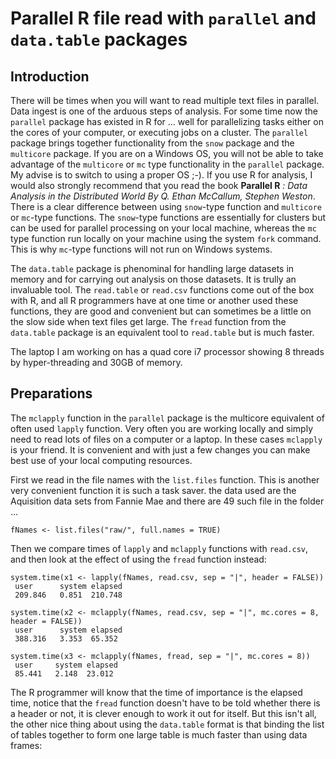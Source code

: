 # Parallel R file read with `parallel` and `data.table` packages

## Introduction

There will be times when you will want to read multiple text files in parallel. Data ingest is one of the arduous steps of analysis. For some time now the `parallel` package has existed in R for ... well for parallelizing tasks either on the cores of your computer, or executing jobs on a cluster. The `parallel` package brings together functionality from the `snow` package and the `multicore` package. If you are on a Windows OS, you will not be able to take advantage of the `multicore` or `mc` type functionality in the `parallel` package. My advise is to switch to using a proper OS ;-). If you use R for analysis, I would also strongly recommend that you read the book **Parallel R** *: Data Analysis in the Distributed World By Q. Ethan McCallum, Stephen Weston*. There is a clear difference between using `snow`-type function and `multicore` or `mc`-type functions. The `snow`-type functions are essentially for clusters but can be used for parallel processing on your local machine, whereas the `mc` type function run locally on your machine using the system `fork` command. This is why `mc`-type functions will not run on Windows systems.

The `data.table` package is phenominal for handling large datasets in memory and for carrying out analysis on those datasets. It is trully an invaluable tool. The `read.table` or `read.csv` functions come out of the box with R, and all R programmers have at one time or another used these functions, they are good and convenient but can sometimes be a little on the slow side when text files get large. The `fread` function from the `data.table` package is an equivalent tool to `read.table` but is much faster.

The laptop I am working on has a quad core i7 processor showing 8 threads by hyper-threading and 30GB of memory.

## Preparations

The `mclapply` function in the `parallel` package is the multicore equivalent of often used `lapply` function. Very often you are working locally and simply need to read lots of files on a computer or a laptop. In these cases `mclapply` is your friend. It is convenient and with just a few changes you can make best use of your local computing resources.

First we read in the file names with the `list.files` function. This is another very convenient function it is such a task saver. the data used are the Aquisition data sets from Fannie Mae and there are 49 such file in the folder ...

```
fNames <- list.files("raw/", full.names = TRUE)
```

Then we compare times of `lapply` and `mclapply` functions with `read.csv`, and then look at the effect of using the `fread` function instead:

```
system.time(x1 <- lapply(fNames, read.csv, sep = "|", header = FALSE))
 user      system elapsed 
 209.846   0.851  210.748 
 
system.time(x2 <- mclapply(fNames, read.csv, sep = "|", mc.cores = 8, header = FALSE))
 user      system elapsed 
 388.316   3.353  65.352 
 
system.time(x3 <- mclapply(fNames, fread, sep = "|", mc.cores = 8))
 user     system elapsed 
 85.441   2.148  23.012 
```
The R programmer will know that the time of importance is the elapsed time, notice that the `fread` function doesn't have to be told whether there is a header or not, it is clever enough to work it out for itself. But this isn't all, the other nice thing about using the `data.table` format is that binding the list of tables together to form one large table is much faster than using data frames:

